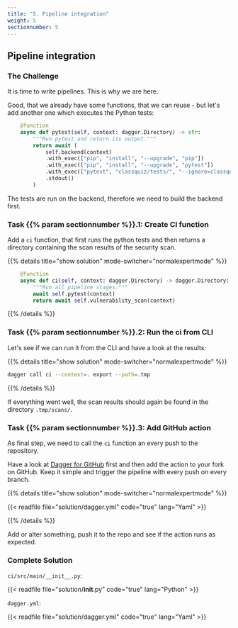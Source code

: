 ```yaml
---
title: "5. Pipeline integration"
weight: 5
sectionnumber: 5
---
```


## Pipeline integration


### The Challenge

It is time to write pipelines. This is why we are here.

Good, that we already have some functions, that we can reuse - but let's
add another one which executes the Python tests:

```python
    @function
    async def pytest(self, context: dagger.Directory) -> str:
        """Run pytest and return its output."""
        return await (
            self.backend(context)
            .with_exec(["pip", "install", "--upgrade", "pip"])
            .with_exec(["pip", "install", "--upgrade", "pytest"])
            .with_exec(["pytest", "classquiz/tests/", "--ignore=classquiz/tests/test_server.py"])
            .stdout()
        )
```

The tests are run on the backend, therefore we need to build the backend first.


### Task {{% param sectionnumber %}}.1: Create CI function

Add a `ci` function, that first runs the python tests and then returns a directory containing the scan results of the security scan.

{{% details title="show solution" mode-switcher="normalexpertmode" %}}
```python
    @function
    async def ci(self, context: dagger.Directory) -> dagger.Directory:
        """Run all pipeline stages."""
        await self.pytest(context)
        return await self.vulnerability_scan(context)
```
{{% /details %}}


### Task {{% param sectionnumber %}}.2: Run the ci from CLI

Let's see if we can run it from the CLI and have a look at the results:

{{% details title="show solution" mode-switcher="normalexpertmode" %}}
```bash
dagger call ci --context=. export --path=.tmp
```
{{% /details %}}

If everything went well, the scan results should again be found in the directory `.tmp/scans/`.


### Task {{% param sectionnumber %}}.3: Add GitHub action

As final step, we need to call the `ci` function an every push to the repository.

Have a look at [Dagger for GitHub](https://github.com/marketplace/actions/dagger-for-github) first
and then add the action to your fork on GitHub. Keep it simple and trigger the pipeline with every push on every branch.

{{% details title="show solution" mode-switcher="normalexpertmode" %}}
<!-- markdownlint-capture -->
<!-- markdownlint-disable -->
{{< readfile file="solution/dagger.yml" code="true" lang="Yaml" >}}
<!-- markdownlint-restore -->
{{% /details %}}

Add or alter something, push it to the repo and see if the action runs as expected.


### Complete Solution


`ci/src/main/__init__.py`:

<!-- markdownlint-capture -->
<!-- markdownlint-disable -->
{{< readfile file="solution/__init__.py" code="true" lang="Python" >}}
<!-- markdownlint-restore -->

`dagger.yml`:

<!-- markdownlint-capture -->
<!-- markdownlint-disable -->
{{< readfile file="solution/dagger.yml" code="true" lang="Yaml" >}}
<!-- markdownlint-restore -->